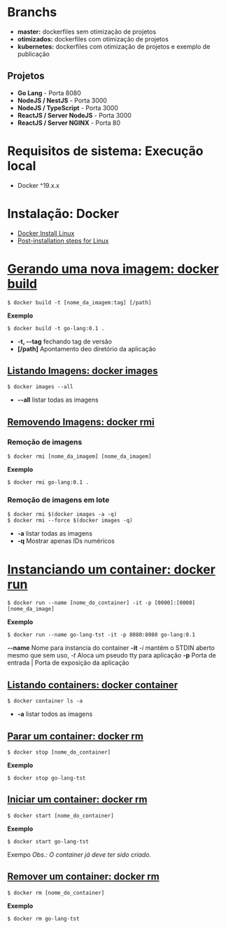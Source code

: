 # Branchs
- **master:** dockerfiles sem otimização de projetos
- **otimizados:** dockerfiles com otimização de projetos
- **kubernetes:** dockerfiles com otimização de projetos e exemplo de publicação
## Projetos
- **Go Lang** - Porta 8080
- **NodeJS / NestJS** - Porta 3000
- **NodeJS / TypeScript**  - Porta 3000
- **ReactJS / Server NodeJS** - Porta 3000
- **ReactJS / Server NGINX** - Porta 80
# Requisitos de sistema: Execução local
- Docker ^19.x.x
# Instalação: Docker
- [Docker Install Linux](https://docs.docker.com/engine/install/ubuntu/)
- [Post-installation steps for Linux](https://docs.docker.com/engine/install/linux-postinstall/)
# [Gerando uma nova imagem: docker build](https://docs.docker.com/engine/reference/commandline/image_build/)
```
$ docker build -t [nome_da_imagem:tag] [/path]
```
**Exemplo**
```
$ docker build -t go-lang:0.1 .
```
- **-t, --tag** fechando tag de versão
- **[/path]** Apontamento deo diretório da aplicação
## [Listando Imagens: docker images](https://docs.docker.com/engine/reference/commandline/images/)
```
$ docker images --all
```
- **--all** listar todas as imagens
## [Removendo Imagens: docker rmi](https://docs.docker.com/engine/reference/commandline/rmi/)
### Remoção de imagens
```
$ docker rmi [nome_da_imagem] [nome_da_imagem]
```
**Exemplo**
```
$ docker rmi go-lang:0.1 .
```
### Remoção de imagens em lote
```
$ docker rmi $(docker images -a -q)
$ docker rmi --force $(docker images -q)
```
- **-a** listar todas as imagens
- **-q** Mostrar apenas IDs numéricos

# [Instanciando um container: docker run](https://docs.docker.com/engine/reference/commandline/run/)
```
$ docker run --name [nome_do_container] -it -p [0000]:[0000] [nome_da_image]
```
**Exemplo**
```
$ docker run --name go-lang-tst -it -p 8080:8080 go-lang:0.1
```
**--name** Nome para instancia do container
**-it** *-i* mantém o STDIN aberto mesmo que sem uso, *-t* Aloca um pseudo tty para aplicação
**-p** Porta de entrada | Porta de exposição da aplicação

## [Listando containers: docker container](https://docs.docker.com/engine/reference/commandline/container_ls/)
```
$ docker container ls -a 
```
- **-a** listar todos as imagens

## [Parar um container: docker rm](https://docs.docker.com/engine/reference/commandline/stop/)
```
$ docker stop [nome_do_container]
```
**Exemplo**
```
$ docker stop go-lang-tst
```
## [Iniciar um container: docker rm](https://docs.docker.com/engine/reference/commandline/start/)
```
$ docker start [nome_do_container]
```
**Exemplo**
```
$ docker start go-lang-tst
```
Exempo
*Obs.: O container já deve ter sido criado.*
## [Remover um container: docker rm](https://docs.docker.com/engine/reference/commandline/rm/)
```
$ docker rm [nome_do_container]
```
**Exemplo**
```
$ docker rm go-lang-tst
```